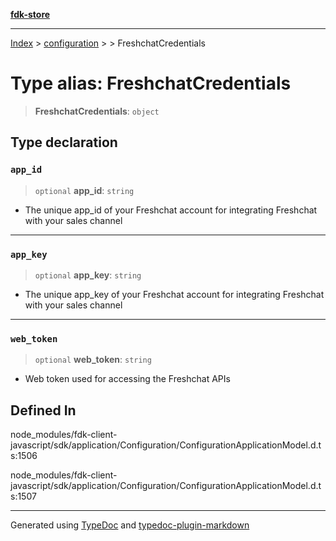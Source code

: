 [**fdk-store**](../../../README.md)
***

[Index](../../../API.md) > [configuration](../../README.md) > [<internal>](../README.md) > FreshchatCredentials

# Type alias: FreshchatCredentials

> **FreshchatCredentials**: `object`

## Type declaration

### `app_id`

> `optional` **app\_id**: `string`

- The unique app_id of your Freshchat account for
integrating Freshchat with your sales channel

***

### `app_key`

> `optional` **app\_key**: `string`

- The unique app_key of your Freshchat account
for integrating Freshchat with your sales channel

***

### `web_token`

> `optional` **web\_token**: `string`

- Web token used for accessing the Freshchat APIs

## Defined In

node\_modules/fdk-client-javascript/sdk/application/Configuration/ConfigurationApplicationModel.d.ts:1506

node\_modules/fdk-client-javascript/sdk/application/Configuration/ConfigurationApplicationModel.d.ts:1507

***
Generated using [TypeDoc](https://typedoc.org/) and [typedoc-plugin-markdown](https://www.npmjs.com/package/typedoc-plugin-markdown)
